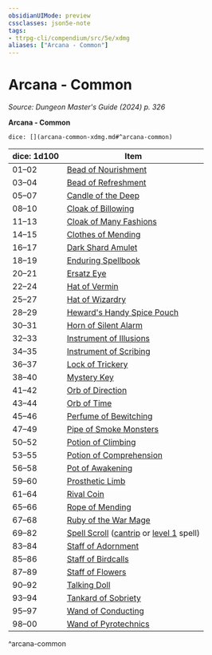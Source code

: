 ```yaml
---
obsidianUIMode: preview
cssclasses: json5e-note
tags:
- ttrpg-cli/compendium/src/5e/xdmg
aliases: ["Arcana - Common"]
---
```

# Arcana - Common
*Source: Dungeon Master's Guide (2024) p. 326* 

**Arcana - Common**

`dice: [](arcana-common-xdmg.md#^arcana-common)`

| dice: 1d100 | Item |
|-------------|------|
| 01–02 | [Bead of Nourishment](3-Compendium/items/bead-of-nourishment-xdmg.md) |
| 03–04 | [Bead of Refreshment](3-Compendium/items/bead-of-refreshment-xdmg.md) |
| 05–07 | [Candle of the Deep](3-Compendium/items/candle-of-the-deep-xdmg.md) |
| 08–10 | [Cloak of Billowing](3-Compendium/items/cloak-of-billowing-xdmg.md) |
| 11–13 | [Cloak of Many Fashions](3-Compendium/items/cloak-of-many-fashions-xdmg.md) |
| 14–15 | [Clothes of Mending](3-Compendium/items/clothes-of-mending-xdmg.md) |
| 16–17 | [Dark Shard Amulet](3-Compendium/items/dark-shard-amulet-xdmg.md) |
| 18–19 | [Enduring Spellbook](3-Compendium/items/enduring-spellbook-xdmg.md) |
| 20–21 | [Ersatz Eye](3-Compendium/items/ersatz-eye-xdmg.md) |
| 22–24 | [Hat of Vermin](3-Compendium/items/hat-of-vermin-xdmg.md) |
| 25–27 | [Hat of Wizardry](3-Compendium/items/hat-of-wizardry-xdmg.md) |
| 28–29 | [Heward's Handy Spice Pouch](3-Compendium/items/hewards-handy-spice-pouch-xdmg.md) |
| 30–31 | [Horn of Silent Alarm](3-Compendium/items/horn-of-silent-alarm-xdmg.md) |
| 32–33 | [Instrument of Illusions](3-Compendium/items/instrument-of-illusions-xdmg.md) |
| 34–35 | [Instrument of Scribing](3-Compendium/items/instrument-of-scribing-xdmg.md) |
| 36–37 | [Lock of Trickery](3-Compendium/items/lock-of-trickery-xdmg.md) |
| 38–40 | [Mystery Key](3-Compendium/items/mystery-key-xdmg.md) |
| 41–42 | [Orb of Direction](3-Compendium/items/orb-of-direction-xdmg.md) |
| 43–44 | [Orb of Time](3-Compendium/items/orb-of-time-xdmg.md) |
| 45–46 | [Perfume of Bewitching](3-Compendium/items/perfume-of-bewitching-xdmg.md) |
| 47–49 | [Pipe of Smoke Monsters](3-Compendium/items/pipe-of-smoke-monsters-xdmg.md) |
| 50–52 | [Potion of Climbing](3-Compendium/items/potion-of-climbing-xdmg.md) |
| 53–55 | [Potion of Comprehension](3-Compendium/items/potion-of-comprehension-xdmg.md) |
| 56–58 | [Pot of Awakening](3-Compendium/items/pot-of-awakening-xdmg.md) |
| 59–60 | [Prosthetic Limb](3-Compendium/items/prosthetic-limb-xdmg.md) |
| 61–64 | [Rival Coin](3-Compendium/items/rival-coin-xdmg.md) |
| 65–66 | [Rope of Mending](3-Compendium/items/rope-of-mending-xdmg.md) |
| 67–68 | [Ruby of the War Mage](3-Compendium/items/ruby-of-the-war-mage-xdmg.md) |
| 69–82 | [Spell Scroll](3-Compendium/items/spell-scroll-xdmg.md) ([cantrip](3-Compendium/items/spell-scroll-cantrip-xdmg.md) or [level 1](3-Compendium/items/spell-scroll-level-1-xdmg.md) spell) |
| 83–84 | [Staff of Adornment](3-Compendium/items/staff-of-adornment-xdmg.md) |
| 85–86 | [Staff of Birdcalls](3-Compendium/items/staff-of-birdcalls-xdmg.md) |
| 87–89 | [Staff of Flowers](3-Compendium/items/staff-of-flowers-xdmg.md) |
| 90–92 | [Talking Doll](3-Compendium/items/talking-doll-xdmg.md) |
| 93–94 | [Tankard of Sobriety](3-Compendium/items/tankard-of-sobriety-xdmg.md) |
| 95–97 | [Wand of Conducting](3-Compendium/items/wand-of-conducting-xdmg.md) |
| 98–00 | [Wand of Pyrotechnics](3-Compendium/items/wand-of-pyrotechnics-xdmg.md) |
^arcana-common